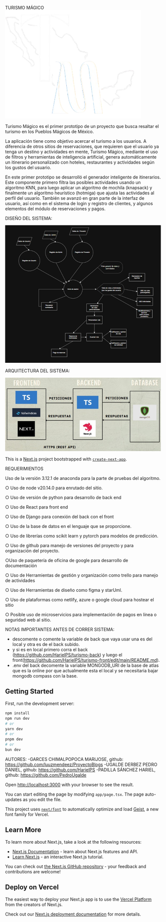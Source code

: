 TURISMO MÁGICO
![Logo](https://github.com/HarielPS/turismo-front/blob/main/public/logos/logo_dark_corto.png?raw=true)

Turismo Mágico es el primer prototipo de un proyecto que busca resaltar el turismo en los Pueblos Mágicos de México.

La aplicación tiene como objetivo acercar el turismo a los usuarios. A diferencia de otros sitios de reservaciones, que requieren que el usuario ya tenga un destino y actividades en mente, Turismo Mágico, mediante el uso de filtros y herramientas de inteligencia artificial, genera automáticamente un itinerario personalizado con hoteles, restaurantes y actividades según los gustos del usuario.

En este primer prototipo se desarrolló el generador inteligente de itinerarios. Este componente primero filtra las posibles actividades usando un algoritmo KNN, para luego aplicar un algoritmo de mochila (knapsack) y finalmente un algoritmo heurístico (hotmiga) que ajusta las actividades al perfil del usuario.
También se avanzó en gran parte de la interfaz de usuario, así como en el sistema de login y registro de clientes, y algunos elementos del módulo de reservaciones y pagos.

DISEÑO DEL SISTEMA:

![Logo](https://github.com/PedroUgalde/imagenes-/blob/main/cachirul.jpg)

ARQUITECTURA DEL SISTEMA:

![Logo](https://github.com/PedroUgalde/imagenes-/blob/main/arquitectura.jpg)



This is a [Next.js](https://nextjs.org) project bootstrapped with [`create-next-app`](https://nextjs.org/docs/app/api-reference/cli/create-next-app).

REQUERIMIENTOS

Uso de la versión 3.12.1 de anaconda para la parte de pruebas del algoritmo. 

○ Uso de node v20.14.0 para enrutado del sitio. 

○ Uso de versión de python para desarrollo de back end 

○ Uso de React para front end 

○ Uso de Django para conexión del back con el front 

○ Uso de la base de datos en el lenguaje que se proporcione. 

○ Uso de librerías como scikit learn y pytorch para modelos de predicción. 

○ Uso de github para manejo de versiones del proyecto y para organización del proyecto. 

○Uso de paquetería de oficina de google para desarrollo de documentación 

○ Uso de Herramientas de gestión y organización como trello para manejo de actividades 

○ Uso de Herramientas de diseño como figma y starUml. 

○ Uso de plataformas como netlify, azure o google cloud para hostear el sitio  

○ Posible uso de microservicios para implementación de pagos en línea o seguridad web al sitio. 


NOTAS IMPORTANTES ANTES DE CORRER SISTEMA:

- descomente o comente la variable de back que vaya usar una es del local y otra es de el back subido.
- y si es en local primero corra el back (https://github.com/HarielPS/turismo-back) y luego el front(https://github.com/HarielPS/turismo-front/edit/main/README.md).
- .env del back decomente la variable MONGODB_URI de la base de atlas que es la online por que actualmente esta el local y se necesitaria bajar mongodb compass con la base.

## Getting Started

First, run the development server:

```bash
npm install
npm run dev
# or
yarn dev
# or
pnpm dev
# or
bun dev
```

AUTORES:
-GARCES CHIMALPOPOCA MARIJOSE, github: https://github.com/luuzmendeez/ProyectoBlogs
-UGALDE DERBEZ PEDRO DANIEL, github: https://github.com/HarielPS
-PADILLA SÁNCHEZ HARIEL, github: https://github.com/PedroUgalde

Open [http://localhost:3000](http://localhost:3000) with your browser to see the result.

You can start editing the page by modifying `app/page.tsx`. The page auto-updates as you edit the file.

This project uses [`next/font`](https://nextjs.org/docs/app/building-your-application/optimizing/fonts) to automatically optimize and load [Geist](https://vercel.com/font), a new font family for Vercel.

## Learn More

To learn more about Next.js, take a look at the following resources:

- [Next.js Documentation](https://nextjs.org/docs) - learn about Next.js features and API.
- [Learn Next.js](https://nextjs.org/learn) - an interactive Next.js tutorial.

You can check out [the Next.js GitHub repository](https://github.com/vercel/next.js) - your feedback and contributions are welcome!

## Deploy on Vercel

The easiest way to deploy your Next.js app is to use the [Vercel Platform](https://vercel.com/new?utm_medium=default-template&filter=next.js&utm_source=create-next-app&utm_campaign=create-next-app-readme) from the creators of Next.js.

Check out our [Next.js deployment documentation](https://nextjs.org/docs/app/building-your-application/deploying) for more details.
